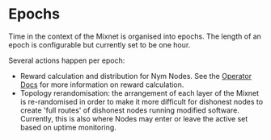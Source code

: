 # Epochs

Time in the context of the Mixnet is organised into epochs. The length of an epoch is configurable but currently set to be one hour.

Several actions happen per epoch:
- Reward calculation and distribution for Nym Nodes. See the [Operator Docs](../../operators/tokenomics/mixnet-rewards) for more information on reward calculation.
- Topology rerandomisation: the arrangement of each layer of the Mixnet is re-randomised in order to make it more difficult for dishonest nodes to create 'full routes' of dishonest nodes running modified software. Currently, this is also where Nodes may enter or leave the active set based on uptime monitoring.
